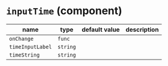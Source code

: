 # `inputTime` (component)

| name             | type     | default value | description |
| ---------------- | -------- | ------------- | ----------- |
| `onChange`       | `func`   |               |             |
| `timeInputLabel` | `string` |               |             |
| `timeString`     | `string` |               |             |
